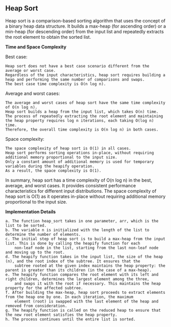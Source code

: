 ## Heap Sort

Heap sort is a comparison-based sorting algorithm that uses the concept of a binary heap data structure. It builds a max-heap (for ascending order) or a min-heap (for descending order) from the input list and repeatedly extracts the root element to obtain the sorted list.

**Time and Space Complexity**

Best case:

    Heap sort does not have a best case scenario different from the average or worst case.
    Regardless of the input characteristics, heap sort requires building a heap and performing the same number of comparisons and swaps.
    The best case time complexity is O(n log n).

Average and worst cases:

    The average and worst cases of heap sort have the same time complexity of O(n log n).
    Heap sort builds a heap from the input list, which takes O(n) time.
    The process of repeatedly extracting the root element and maintaining the heap property requires log n iterations, each taking O(log n) time.
    Therefore, the overall time complexity is O(n log n) in both cases.

Space complexity:

    The space complexity of heap sort is O(1) in all cases.
    Heap sort performs sorting operations in-place, without requiring additional memory proportional to the input size.
    Only a constant amount of additional memory is used for temporary variables during the heapify operation.
    As a result, the space complexity is O(1).

In summary, heap sort has a time complexity of O(n log n) in the best, average, and worst cases. It provides consistent performance characteristics for different input distributions. The space complexity of heap sort is O(1) as it operates in-place without requiring additional memory proportional to the input size.

**Implementation Details**

    a. The function heap_sort takes in one parameter, arr, which is the list to be sorted.
    b. The variable n is initialized with the length of the list to determine the number of elements.
    c. The initial step of heap sort is to build a max-heap from the input list. This is done by calling the heapify function for each 
        non-leaf node in the list, starting from the last non-leaf node and moving up to the root.
    d. The heapify function takes in the input list, the size of the heap (n), and the root index of the subtree. It ensures that the 
        subtree rooted at the given index maintains the heap property: the parent is greater than its children (in the case of a max-heap).
    e. The heapify function compares the root element with its left and right children, determines the largest element among the three, 
        and swaps it with the root if necessary. This maintains the heap property for the affected subtree.
    f. After building the max-heap, heap sort proceeds to extract elements from the heap one by one. In each iteration, the maximum 
        element (root) is swapped with the last element of the heap and removed from consideration.
    g. The heapify function is called on the reduced heap to ensure that the new root element satisfies the heap property.
    h. The process continues until the entire list is sorted.
